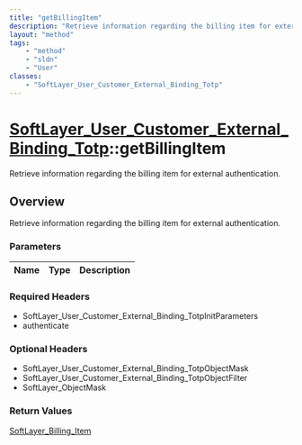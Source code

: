 ```yaml
---
title: "getBillingItem"
description: "Retrieve information regarding the billing item for external authentication."
layout: "method"
tags:
    - "method"
    - "sldn"
    - "User"
classes:
    - "SoftLayer_User_Customer_External_Binding_Totp"
---
```

# [SoftLayer_User_Customer_External_Binding_Totp](/reference/services/SoftLayer_User_Customer_External_Binding_Totp)::getBillingItem

Retrieve information regarding the billing item for external authentication.


## Overview 
Retrieve information regarding the billing item for external authentication.

### Parameters 
|Name | Type | Description |
| --- | --- | --- |


### Required Headers
* SoftLayer_User_Customer_External_Binding_TotpInitParameters
* authenticate

### Optional Headers
* SoftLayer_User_Customer_External_Binding_TotpObjectMask
* SoftLayer_User_Customer_External_Binding_TotpObjectFilter
* SoftLayer_ObjectMask

### Return Values
<a href='/reference/datatypes/SoftLayer_Billing_Item'>SoftLayer_Billing_Item </a>

